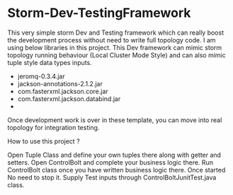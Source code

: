 # Storm-Dev-TestingFramework

This very simple storm Dev and Testing framework which can really boost the development process without need to write full topology code.
I am using below libraries in this project. This Dev framework can mimic storm topology running behaviour (Local Cluster Mode Style) and can also mimic tuple style data types inputs.

 - jeromq-0.3.4.jar
 - jackson-annotations-2.1.2.jar
 - com.fasterxml.jackson.core.jar
 - com.fasterxml.jackson.databind.jar
 - 
 
Once development work is over in these template, you can move into real topology for integration testing.

How to use this project ?

Open Tuple Class and define your own tuples  there along with getter and setters.
Open ControlBolt and complete your business logic there.
Run ControlBolt class once you have written business logic there. Once started No need to stop it.
Supply Test inputs through ControlBoltJunitTest.java class.
